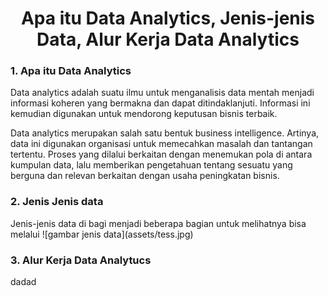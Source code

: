 <h1 align="center">Apa itu Data Analytics, Jenis-jenis Data, Alur Kerja Data Analytics</h1>

<h3>1. Apa itu Data Analytics</h3>
Data analytics adalah suatu ilmu untuk menganalisis data mentah menjadi informasi koheren  yang bermakna dan dapat ditindaklanjuti. Informasi ini kemudian digunakan untuk mendorong keputusan bisnis terbaik.

Data analytics merupakan salah satu bentuk business intelligence. Artinya, data ini digunakan organisasi untuk memecahkan masalah dan tantangan tertentu. Proses yang dilalui berkaitan dengan menemukan pola di antara kumpulan data, lalu memberikan pengetahuan tentang sesuatu yang berguna dan relevan berkaitan dengan usaha peningkatan bisnis.

<h3>2. Jenis Jenis data</h3>
 Jenis-jenis data di bagi menjadi beberapa bagian untuk melihatnya bisa melalui ![gambar jenis data](assets/tess.jpg)
 
<h3>3. Alur Kerja Data Analytucs</h3>
dadad
